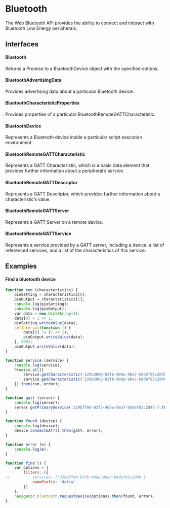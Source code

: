 # Bluetooth

The Web Bluetooth API provides the ability to connect and interact with Bluetooth Low Energy peripherals.

## Interfaces
#### Bluetooth
Returns a Promise to a BluetoothDevice object with the specified options.
#### BluetoothAdvertisingData  
Provides advertising data about a particular Bluetooth device.
#### BluetoothCharacteristicProperties
Provides properties of a particular BluetoothRemoteGATTCharacteristic.
#### BluetoothDevice
Represents a Bluetooth device inside a particular script execution environment.
#### BluetoothRemoteGATTCharacteristic
Represents a GATT Characteristic, which is a basic data element that provides further information about a peripheral’s service.
#### BluetoothRemoteGATTDescriptor
Represents a GATT Descriptor, which provides further information about a characteristic’s value.
#### BluetoothRemoteGATTServer
Represents a GATT Server on a remote device.
#### BluetoothRemoteGATTService
Represents a service provided by a GATT server, including a device, a list of referenced services, and a list of the characteristics of this service.

## Examples
#### Find a bluetooth device

```js
function run (characteristics) {
    pioSetting = characteristics[0];
    pioOutput = characteristics[1];
    console.log(pioSetting);
    console.log(pioOutput);
    var data = new Uint8Array(1);
    data[0] = 1 << 1;
    pioSetting.writeValue(data);
    setInterval(function () {
        data[0] ^= (1 << 1);
    	pioOutput.writeValue(data);
    }, 500);
    pioOutput.writeValue(data);
}

function service (service) {
    console.log(service);
    Promise.all([
    	service.getCharacteristic('229b3000-03fb-40da-98a7-b0def65c2d4b'),
    	service.getCharacteristic('229b3002-03fb-40da-98a7-b0def65c2d4b')
    ]).then(run, error);
}

function gatt (server) {
    console.log(server);
    server.getPrimaryService('229bff00-03fb-40da-98a7-b0def65c2d4b').then(service, error);
}

function found (device) {
    console.log(device);
    device.connectGATT().then(gatt, error);
}

function error (e) {
    console.log(e);
}

function find () {
	var options = {
	    filters: [{
//	        services: ['229bff00-03fb-40da-98a7-b0def65c2d4b']
	        namePrefix: 'delca'
	    }]
	};
    navigator.bluetooth.requestDevice(options).then(found, error);
}
```